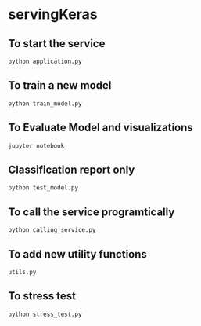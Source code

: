 # servingKeras

## To start the service
``` python application.py ```

## To train a new model
``` python train_model.py ```

## To Evaluate Model and visualizations
``` jupyter notebook  ``` 

## Classification report only
``` python test_model.py ```

## To call the service programtically
``` python calling_service.py ```

## To add new utility functions
``` utils.py ```
## To stress test
``` python stress_test.py ```
